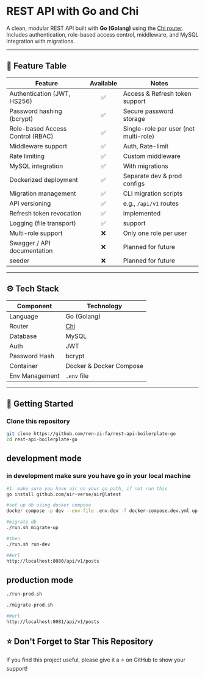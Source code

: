 # REST API with Go and Chi

A clean, modular REST API built with **Go (Golang)** using the [Chi router](https://github.com/go-chi/chi).  
Includes authentication, role-based access control, middleware, and MySQL integration with migrations.

---

## 📌 Feature Table

| Feature                               | Available | Notes |
|---------------------------------------|:---------:|-------|
| Authentication (JWT, HS256)           | ✅        | Access & Refresh token support |
| Password hashing (bcrypt)             | ✅        | Secure password storage |
| Role-based Access Control (RBAC)      | ✅        | Single-role per user (not multi-role) |
| Middleware support                    | ✅        | Auth, Rate-limit |
| Rate limiting                         | ✅        | Custom middleware |
| MySQL integration                     | ✅        | With migrations |
| Dockerized deployment                 | ✅        | Separate dev & prod configs |
| Migration management                  | ✅        | CLI migration scripts |
| API versioning                        | ✅        | e.g., `/api/v1` routes |
| Refresh token revocation              | ✅        |  implemented |
| Logging (file transport)              | ✅        |  support |
| Multi-role support                    | ❌        | Only one role per user |
| Swagger / API documentation           | ❌        | Planned for future |
| seeder                                | ❌        | Planned for future |

---

## ⚙️ Tech Stack

| Component      | Technology |
|----------------|------------|
| Language       | Go (Golang) |
| Router         | [Chi](https://github.com/go-chi/chi) |
| Database       | MySQL |
| Auth           | JWT |
| Password Hash  | bcrypt |
| Container      | Docker & Docker Compose |
| Env Management | `.env` file |


---

## 🚀 Getting Started

### Clone this repository

```bash
git clone https://github.com/ren-zi-fa/rest-api-boilerplate-go
cd rest-api-boilerplate-go
```
## development mode
### in development make sure you have go in your local machine
```bash
#1. make sure you have air on your go path, if not run this
go install github.com/air-verse/air@latest

#set up db using docker compose
docker compose -p dev --env-file .env.dev -f docker-compose.dev.yml up -d

#migrate db
./run.sh migrate-up

#then
./run.sh run-dev

##url
http://localhost:8080/api/v1/posts

```

## production mode
``` bash
./run-prod.sh

./migrate-prod.sh

##url
http://localhost:8081/api/v1/posts

```
## ⭐ Don't Forget to Star This Repository

If you find this project useful, please give it a ⭐ on GitHub to show your support!  

